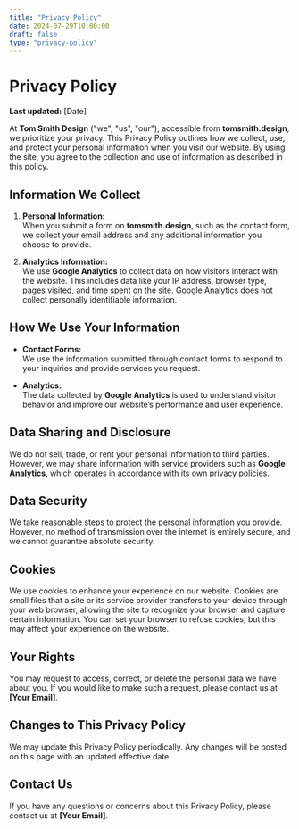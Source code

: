 ```yaml
---
title: "Privacy Policy"
date: 2024-07-29T10:00:00
draft: false
type: "privacy-policy"
---
```

# Privacy Policy

**Last updated:** [Date]

At **Tom Smith Design** ("we", "us", "our"), accessible from **tomsmith.design**, we prioritize your privacy. This Privacy Policy outlines how we collect, use, and protect your personal information when you visit our website. By using the site, you agree to the collection and use of information as described in this policy.

## Information We Collect

1. **Personal Information:**  
   When you submit a form on **tomsmith.design**, such as the contact form, we collect your email address and any additional information you choose to provide.

2. **Analytics Information:**  
   We use **Google Analytics** to collect data on how visitors interact with the website. This includes data like your IP address, browser type, pages visited, and time spent on the site. Google Analytics does not collect personally identifiable information.

## How We Use Your Information

- **Contact Forms:**  
  We use the information submitted through contact forms to respond to your inquiries and provide services you request.
  
- **Analytics:**  
  The data collected by **Google Analytics** is used to understand visitor behavior and improve our website’s performance and user experience.

## Data Sharing and Disclosure

We do not sell, trade, or rent your personal information to third parties. However, we may share information with service providers such as **Google Analytics**, which operates in accordance with its own privacy policies.

## Data Security

We take reasonable steps to protect the personal information you provide. However, no method of transmission over the internet is entirely secure, and we cannot guarantee absolute security.

## Cookies

We use cookies to enhance your experience on our website. Cookies are small files that a site or its service provider transfers to your device through your web browser, allowing the site to recognize your browser and capture certain information. You can set your browser to refuse cookies, but this may affect your experience on the website.

## Your Rights

You may request to access, correct, or delete the personal data we have about you. If you would like to make such a request, please contact us at **[Your Email]**.

## Changes to This Privacy Policy

We may update this Privacy Policy periodically. Any changes will be posted on this page with an updated effective date.

## Contact Us

If you have any questions or concerns about this Privacy Policy, please contact us at **[Your Email]**.
